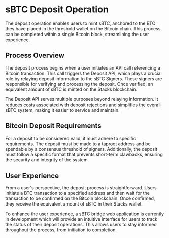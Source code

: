 # sBTC Deposit Operation

The deposit operation enables users to mint sBTC, anchored to the BTC they have placed in the threshold wallet on the Bitcoin chain. This process can be completed within a single Bitcoin block, streamlining the user experience.

## Process Overview

The deposit process begins when a user initiates an API call referencing a Bitcoin transaction. This call triggers the Deposit API, which plays a crucial role by relaying deposit information to the sBTC Signers. These signers are responsible for verifying and processing the deposit. Once verified, an equivalent amount of sBTC is minted on the Stacks blockchain.

The Deposit API serves multiple purposes beyond relaying information. It reduces costs associated with deposit rejections and simplifies the overall sBTC system, making it easier to service and maintain.

## Bitcoin Deposit Requirements

For a deposit to be considered valid, it must adhere to specific requirements. The deposit must be made to a taproot address and be spendable by a consensus threshold of signers. Additionally, the deposit must follow a specific format that prevents short-term clawbacks, ensuring the security and integrity of the system.

## User Experience

From a user's perspective, the deposit process is straightforward. Users initiate a BTC transaction to a specified address and then wait for the transaction to be confirmed on the Bitcoin blockchain. Once confirmed, they receive the equivalent amount of sBTC in their Stacks wallet.

To enhance the user experience, a sBTC bridge web application is currently in development which will provide an intuitive interface for users to track the status of their deposit operations. This allows users to stay informed throughout the process, from initiation to completion.
